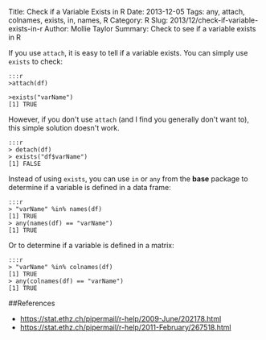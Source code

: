 Title: Check if a Variable Exists in R
Date: 2013-12-05
Tags: any, attach, colnames, exists, in, names, R
Category: R
Slug: 2013/12/check-if-variable-exists-in-r
Author: Mollie Taylor
Summary: Check to see if a variable exists in R

If you use ```attach```, it is easy to tell if a variable exists. You can simply use ```exists``` to check:

	:::r
	>attach(df)

	>exists("varName")
	[1] TRUE

However, if you don't use ```attach``` (and I find you generally don't want to), this simple solution doesn't work.

	:::r
	> detach(df)
	> exists("df$varName")
	[1] FALSE

Instead of using ```exists```, you can use ```in``` or ```any``` from the **base** package to determine if a variable is defined in a data frame:

	:::r
	> "varName" %in% names(df)
	[1] TRUE
	> any(names(df) == "varName")
	[1] TRUE

Or to determine if a variable is defined in a matrix:

	:::r
	> "varName" %in% colnames(df)
	[1] TRUE
	> any(colnames(df) == "varName")
	[1] TRUE

##References
* <https://stat.ethz.ch/pipermail/r-help/2009-June/202178.html>
* <https://stat.ethz.ch/pipermail/r-help/2011-February/267518.html>
